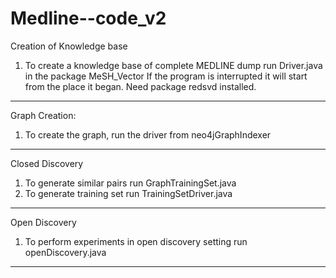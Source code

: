 # Medline--code_v2
Creation of Knowledge base
1) To create a knowledge base of complete MEDLINE dump run Driver.java in the package MeSH_Vector
If the program is interrupted it will start from the place it began. Need package redsvd installed.
*************************************************************************************
Graph Creation:
1) To create the graph, run the driver from neo4jGraphIndexer 
*************************************************************************************
Closed Discovery
1) To generate similar pairs run GraphTrainingSet.java
2) To generate training set run TrainingSetDriver.java
*************************************************************************************
Open Discovery
1) To perform experiments in open discovery setting run openDiscovery.java
*************************************************************************************
